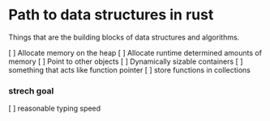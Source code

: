 # Path to data structures in rust
Things that are the building blocks of data structures and algorithms.

[ ] Allocate memory on the heap
[ ] Allocate runtime determined amounts of memory
[ ] Point to other objects
[ ] Dynamically sizable containers
[ ] something that acts like function pointer
[ ] store functions in collections

### strech goal
[ ] reasonable typing speed

